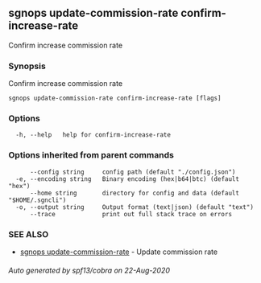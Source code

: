## sgnops update-commission-rate confirm-increase-rate

Confirm increase commission rate

### Synopsis

Confirm increase commission rate

```
sgnops update-commission-rate confirm-increase-rate [flags]
```

### Options

```
  -h, --help   help for confirm-increase-rate
```

### Options inherited from parent commands

```
      --config string     config path (default "./config.json")
  -e, --encoding string   Binary encoding (hex|b64|btc) (default "hex")
      --home string       directory for config and data (default "$HOME/.sgncli")
  -o, --output string     Output format (text|json) (default "text")
      --trace             print out full stack trace on errors
```

### SEE ALSO

* [sgnops update-commission-rate](sgnops_update-commission-rate.md)	 - Update commission rate

###### Auto generated by spf13/cobra on 22-Aug-2020
